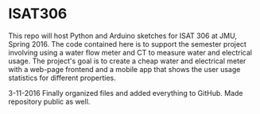 # ISAT306 
This repo will host Python and Arduino sketches for ISAT 306 at JMU, Spring 2016.
The code contained here is to support the semester project involving using a water flow meter
and CT to measure water and electrical usage. The project's goal is to create
a cheap water and electrical meter with a web-page frontend and a mobile app
that shows the user usage statistics for different properties.

3-11-2016
Finally organized files and added everything to GitHub. Made repository public as well.
